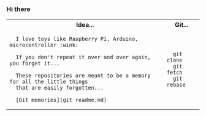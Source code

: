 ### Hi there

<table>
<tr>
<th> Idea... </th>
<th> Git... </th>
</tr>
<tr>
<td>

```
  I love toys like Raspberry Pi, Arduino, microcontroller :wink:

  If you don't repeat it over and over again, you forget it...

  These repositories are meant to be a memory for all the little things 
  that are easily forgotten...

  [Git memories](git_readme.md)
```

</td>
<td>

```
  git clone
  git fetch
  git rebase
```

</td>
</tr>
</table>


<!--
**StMaHa/stmaha** is a ✨ _special_ ✨ repository because its `README.md` (this file) appears on your GitHub profile.

Here are some ideas to get you started:

- 🔭 I’m currently working on ...
- 🌱 I’m currently learning ...
- 👯 I’m looking to collaborate on ...
- 🤔 I’m looking for help with ...
- 💬 Ask me about ...
- 📫 How to reach me: ...
- 😄 Pronouns: ...
- ⚡ Fun fact: ...
-->
